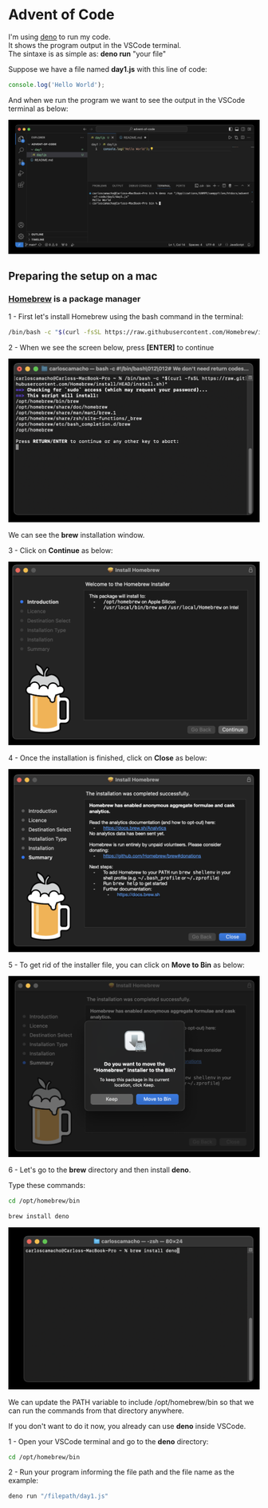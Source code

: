 # Advent of Code

I'm using <a href="https://docs.deno.com/runtime/manual/getting_started/installation" target="_blank">deno</a> to run my code. 
<br>It shows the program output in the VSCode terminal.
<br>The sintaxe is as simple as: **deno run** "your file" 

Suppose we have a file named **day1.js** with this line of code:
```javascript
console.log('Hello World');
```
And when we run the program we want to see the output in the VSCode terminal as below:
<br>

![Terminal](hello.png "VSCode terminal")

## Preparing the setup on a mac

### <a href="https://brew.sh/" target="_blank">Homebrew</a> is a package manager 
1 - First let's install Homebrew using the bash command in the terminal:
```bash
/bin/bash -c "$(curl -fsSL https://raw.githubusercontent.com/Homebrew/install/HEAD/install.sh)"
```
2 - When we see the screen below, press **[ENTER]** to continue

![brew1](images/installHomeBrew1.png "Install Homebrew 1")


We can see the **brew** installation window.

3 - Click on **Continue** as below:


![brew3](images/InstallHomeBrew3.png "Install Homebrew 2")

4 - Once the installation is finished, click on **Close** as below:

![brew4](images/InstallHomeBrew4.png "Install Homebrew 3")

5 - To get rid of the installer file, you can click on **Move to Bin** as below:

![brew5](images/InstallHomeBrew5.png "Install Homebrew 4")


6 - Let's go to the **brew** directory and then install **deno**. 

Type these commands:

```bash
cd /opt/homebrew/bin 
```
```bash
brew install deno 
```

![brew](images/InstallHomeBrew2.png "Install Homebrew 5")

We can update the PATH variable to include /opt/homebrew/bin 
so that we can run the commands from that directory anywhere. 

If you don't want to do it now, you already can use **deno** inside VSCode. 

1 - Open your VSCode terminal and go to the **deno** directory:

```bash
cd /opt/homebrew/bin 
```

2 - Run your program informing the file path and the file name as the example: 

```bash
deno run "/filepath/day1.js"
```